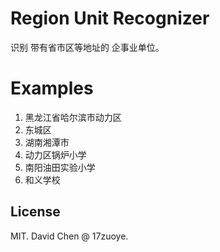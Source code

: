 Region Unit Recognizer
====================================
识别 带有省市区等地址的 企事业单位。


Examples
====================================
1. 黑龙江省哈尔滨市动力区
2. 东城区
3. 湖南湘潭市
4. 动力区锅炉小学
5. 南阳油田实验小学
6. 和义学校

License
------------------------
MIT. David Chen @ 17zuoye.

